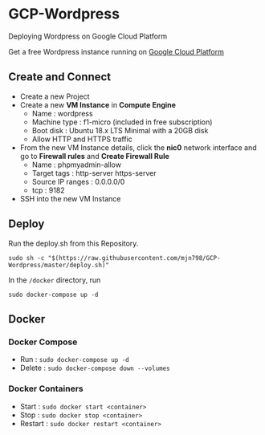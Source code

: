 # GCP-Wordpress
Deploying Wordpress on Google Cloud Platform

Get a free Wordpress instance running on [Google Cloud Platform](https://cloud.google.com/)

## Create and Connect

* Create a new Project
* Create a new __VM Instance__ in __Compute Engine__
  * Name : wordpress
  * Machine type : f1-micro (included in free subscription)
  * Boot disk : Ubuntu 18.x LTS Minimal with a 20GB disk
  * Allow HTTP and HTTPS traffic
* From the new VM Instance details, click the __nic0__ network interface and go to __Firewall rules__ and __Create Firewall Rule__
  * Name : phpmyadmin-allow
  * Target tags : http-server https-server
  * Source IP ranges : 0.0.0.0/0
  * tcp : 9182
* SSH into the new VM Instance

## Deploy

Run the deploy.sh from this Repository.

`
sudo sh -c "$(https://raw.githubusercontent.com/mjn798/GCP-Wordpress/master/deploy.sh)"
`

In the `/docker` directory, run

`
sudo docker-compose up -d
`

## Docker

### Docker Compose

* Run : `sudo docker-compose up -d`
* Delete : `sudo docker-compose down --volumes`

### Docker Containers

* Start : `sudo docker start <container>`
* Stop : `sudo docker stop <container>`
* Restart : `sudo docker restart <container>`
